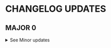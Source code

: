 # CHANGELOG UPDATES
<!--MAJOR-->
 ## MAJOR 0
 <details>
 <Summary> See Minor updates </Summary>

 <!--MINOR-->
 ### MINOR 24
 <details>
 <Summary> See Patch updates </Summary>

 <!--PATCH-->
#### PATCH 2
https://github.com/kinhosz/Appel/pull/136

#### PATCH 1
https://github.com/kinhosz/Appel/pull/134

#### PATCH 0
https://github.com/kinhosz/Appel/pull/131

 </details>

 ### MINOR 23
 <details>
 <Summary> See Patch updates </Summary>

 <!--PATCH-->
#### PATCH 1
https://github.com/kinhosz/Appel/pull/129

#### PATCH 0
https://github.com/kinhosz/Appel/pull/124

 </details>

 ### MINOR 22
 <details>
 <Summary> See Patch updates </Summary>

 <!--PATCH-->
#### PATCH 0
https://github.com/kinhosz/Appel/pull/121

 </details>

 ### MINOR 21
 <details>
 <Summary> See Patch updates </Summary>

 <!--PATCH-->
#### PATCH 0
https://github.com/kinhosz/Appel/pull/119

 </details>

 ### MINOR 20
 <details>
 <Summary> See Patch updates </Summary>

 <!--PATCH-->
#### PATCH 0
https://github.com/kinhosz/Appel/pull/117

 </details>

 ### MINOR 19
 <details>
 <Summary> See Patch updates </Summary>

 <!--PATCH-->
#### PATCH 1
https://github.com/kinhosz/Appel/pull/112

#### PATCH 0
https://github.com/kinhosz/Appel/pull/110

 </details>

 ### MINOR 18
 <details>
 <Summary> See Patch updates </Summary>

 <!--PATCH-->
#### PATCH 0
https://github.com/kinhosz/Appel/pull/108

 </details>

 ### MINOR 17
 <details>
 <Summary> See Patch updates </Summary>

 <!--PATCH-->
#### PATCH 0
https://github.com/kinhosz/Appel/pull/106

 </details>

 ### MINOR 16
 <details>
 <Summary> See Patch updates </Summary>

 <!--PATCH-->
#### PATCH 0
https://github.com/kinhosz/Appel/pull/104

 </details>

 ### MINOR 15
 <details>
 <Summary> See Patch updates </Summary>

 <!--PATCH-->
#### PATCH 1
https://github.com/kinhosz/Appel/pull/101

#### PATCH 0
https://github.com/kinhosz/Appel/pull/97

 </details>

 ### MINOR 14
 <details>
 <Summary> See Patch updates </Summary>

 <!--PATCH-->
#### PATCH 0
https://github.com/kinhosz/Appel/pull/94

 </details>

 ### MINOR 13
 <details>
 <Summary> See Patch updates </Summary>

 <!--PATCH-->
#### PATCH 0
https://github.com/kinhosz/Appel/pull/86

 </details>

 ### MINOR 12
 <details>
 <Summary> See Patch updates </Summary>

 <!--PATCH-->
#### PATCH 0
https://github.com/kinhosz/Appel/pull/91

 </details>

 ### MINOR 11
 <details>
 <Summary> See Patch updates </Summary>

 <!--PATCH-->
#### PATCH 0
https://github.com/kinhosz/Appel/pull/89

 </details>

 ### MINOR 10
 <details>
 <Summary> See Patch updates </Summary>

 <!--PATCH-->
#### PATCH 0
https://github.com/kinhosz/Appel/pull/87

 </details>

 ### MINOR 9
 <details>
 <Summary> See Patch updates </Summary>

 <!--PATCH-->
#### PATCH 0
https://github.com/kinhosz/Appel/pull/83

 </details>

 ### MINOR 8
 <details>
 <Summary> See Patch updates </Summary>

 <!--PATCH-->
#### PATCH 0
https://github.com/kinhosz/Appel/pull/81

 </details>

 ### MINOR 7
 <details>
 <Summary> See Patch updates </Summary>

 <!--PATCH-->
#### PATCH 0
https://github.com/kinhosz/Appel/pull/79

 </details>

 ### MINOR 6
 <details>
 <Summary> See Patch updates </Summary>

 <!--PATCH-->
#### PATCH 0
https://github.com/kinhosz/Appel/pull/64

 </details>

 ### MINOR 5
 <details>
 <Summary> See Patch updates </Summary>

 <!--PATCH-->
#### PATCH 0
https://github.com/kinhosz/Appel/pull/55

 </details>

 ### MINOR 4
 <details>
 <Summary> See Patch updates </Summary>

 <!--PATCH-->
#### PATCH 0
https://github.com/kinhosz/Appel/pull/61

 </details>

 ### MINOR 3
 <details>
 <Summary> See Patch updates </Summary>

 <!--PATCH-->
#### PATCH 0
https://github.com/kinhosz/Appel/pull/24

 </details>

 ### MINOR 2
 <details>
 <Summary> See Patch updates </Summary>

 <!--PATCH-->
#### PATCH 1
https://github.com/kinhosz/Appel/pull/58

#### PATCH 0
https://github.com/kinhosz/Appel/pull/22

 </details>

 ### MINOR 1
 <details>
 <Summary> See Patch updates </Summary>

 <!--PATCH-->
#### PATCH 0
https://github.com/kinhosz/Appel/pull/23

 </details>

 ### MINOR 0
 <details>
 <Summary> See Patch updates </Summary>

 <!--PATCH-->

 </details>
 </details>
